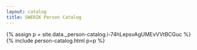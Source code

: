 ```yaml
---
layout: catalog
title: SWERIK Person Catalog
---
```

{% assign p = site.data._person-catalog.i-74hLepsvAgUMEvVVtBCGuc %}
{% include person-catalog.html p=p %}

